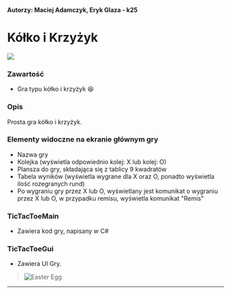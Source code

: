 **Autorzy: Maciej Adamczyk, Eryk Glaza - k25**

# Kółko i Krzyżyk

![](https://raw.githubusercontent.com/fejkowekontowsb/TicTacToe/master/gra.png)


### Zawartość

- Gra typu kółko i krzyżyk :laughing:

### Opis

Prosta gra kółko i krzyżyk.

### Elementy widoczne na ekranie głównym gry
- Nazwa gry
- Kolejka (wyświetla odpowiednio kolej: X lub kolej: O)
- Plansza do gry, składająca się z tablicy 9 kwadratów
- Tabela wyników (wyświetla wygrane dla X oraz O, ponadto wyświetla ilość rozegranych rund)
- Po wygraniu gry przez X lub O, wyświetlany jest komunikat o wygraniu przez X lub O, w przypadku remisu, wyświetla komunikat "Remis"

### TicTacToeMain
- Zawiera kod gry, napisany w C#

### TicTacToeGui
- Zawiera UI Gry.




> ![Easter Egg](https://yt3.ggpht.com/a/AGF-l78AkSFRjviE3LHu3v_y_95342Ln7A6Bya3Imw=s48-c-k-c0xffffffff-no-rj-mo "Easter Egg")

------------

